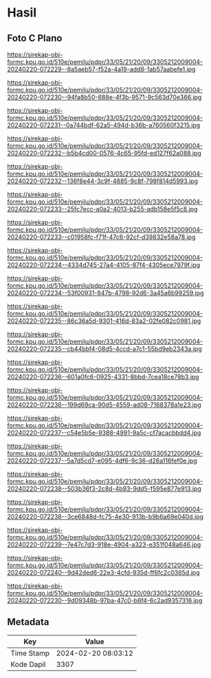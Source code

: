 # Hasil

## Foto C Plano

https://sirekap-obj-formc.kpu.go.id/510e/pemilu/pdpr/33/05/21/20/09/3305212009004-20240220-072229--8a5aeb57-f52a-4a19-add8-1ab57aabefe1.jpg

https://sirekap-obj-formc.kpu.go.id/510e/pemilu/pdpr/33/05/21/20/09/3305212009004-20240220-072230--94fa8b50-688e-4f3b-9571-9c563d70e366.jpg

https://sirekap-obj-formc.kpu.go.id/510e/pemilu/pdpr/33/05/21/20/09/3305212009004-20240220-072231--0a744bdf-62a5-494d-b36b-a760560f3215.jpg

https://sirekap-obj-formc.kpu.go.id/510e/pemilu/pdpr/33/05/21/20/09/3305212009004-20240220-072232--b5b4cd00-0576-4c65-95fd-ed127f62a088.jpg

https://sirekap-obj-formc.kpu.go.id/510e/pemilu/pdpr/33/05/21/20/09/3305212009004-20240220-072232--136f8e44-3c9f-4885-9c8f-798f814d5993.jpg

https://sirekap-obj-formc.kpu.go.id/510e/pemilu/pdpr/33/05/21/20/09/3305212009004-20240220-072233--25fc7ecc-a0a2-4013-b255-adb158e5f5c8.jpg

https://sirekap-obj-formc.kpu.go.id/510e/pemilu/pdpr/33/05/21/20/09/3305212009004-20240220-072233--c01958fc-f71f-47c6-92cf-d39832e58a78.jpg

https://sirekap-obj-formc.kpu.go.id/510e/pemilu/pdpr/33/05/21/20/09/3305212009004-20240220-072234--4334d745-27a4-4105-87f4-4305ece7979f.jpg

https://sirekap-obj-formc.kpu.go.id/510e/pemilu/pdpr/33/05/21/20/09/3305212009004-20240220-072234--53f00931-847b-4798-92d6-3a45a6b99259.jpg

https://sirekap-obj-formc.kpu.go.id/510e/pemilu/pdpr/33/05/21/20/09/3305212009004-20240220-072235--86c36a5d-9301-416d-83a2-02fe082c0981.jpg

https://sirekap-obj-formc.kpu.go.id/510e/pemilu/pdpr/33/05/21/20/09/3305212009004-20240220-072235--cb44bbf4-08d5-4ccd-a7c1-55bd9eb2343a.jpg

https://sirekap-obj-formc.kpu.go.id/510e/pemilu/pdpr/33/05/21/20/09/3305212009004-20240220-072236--601a0fc6-0925-4331-8bbd-7cea18ce78b3.jpg

https://sirekap-obj-formc.kpu.go.id/510e/pemilu/pdpr/33/05/21/20/09/3305212009004-20240220-072236--199d69ca-90d5-4559-ad08-7168378a1e23.jpg

https://sirekap-obj-formc.kpu.go.id/510e/pemilu/pdpr/33/05/21/20/09/3305212009004-20240220-072237--c54e5b5e-9388-4991-9a5c-cf7acacbbdd4.jpg

https://sirekap-obj-formc.kpu.go.id/510e/pemilu/pdpr/33/05/21/20/09/3305212009004-20240220-072237--5a7d5cd7-e095-4df6-9c36-d26a116fef0e.jpg

https://sirekap-obj-formc.kpu.go.id/510e/pemilu/pdpr/33/05/21/20/09/3305212009004-20240220-072238--503b36f3-2c8d-4b93-9dd5-f595e877e913.jpg

https://sirekap-obj-formc.kpu.go.id/510e/pemilu/pdpr/33/05/21/20/09/3305212009004-20240220-072238--3ce6848d-fc75-4e30-913b-b9b6a69e040d.jpg

https://sirekap-obj-formc.kpu.go.id/510e/pemilu/pdpr/33/05/21/20/09/3305212009004-20240220-072239--7e47c7d3-918e-4904-a323-e351f048a646.jpg

https://sirekap-obj-formc.kpu.go.id/510e/pemilu/pdpr/33/05/21/20/09/3305212009004-20240220-072240--9d42ded6-22e3-4cfd-935d-ff6fc2c0365d.jpg

https://sirekap-obj-formc.kpu.go.id/510e/pemilu/pdpr/33/05/21/20/09/3305212009004-20240220-072230--9d09348b-97ba-47c0-b6f4-6c2ad9357316.jpg


## Metadata

| Key        | Value               |
| ---------- | ------------------- |
| Time Stamp | 2024-02-20 08:03:12 |
| Kode Dapil | 3307                |



